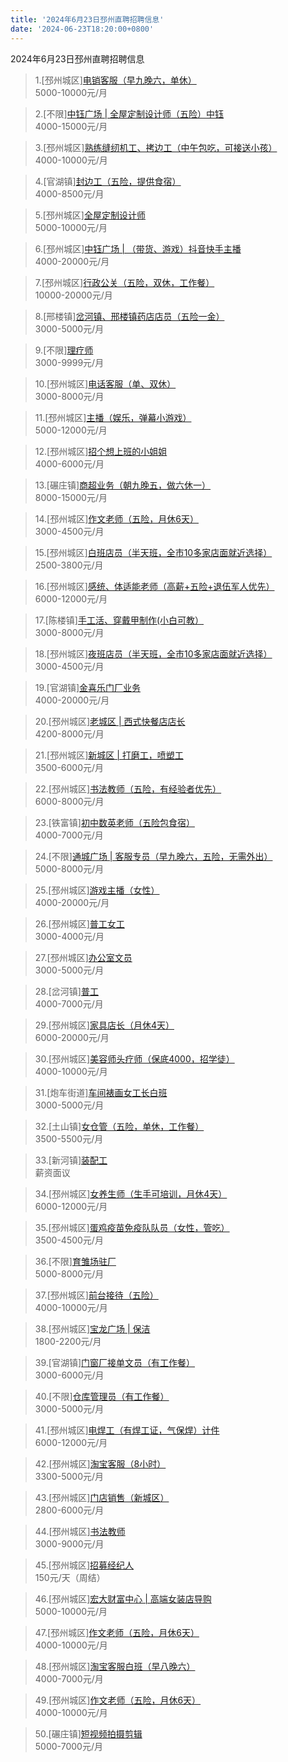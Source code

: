 ```yaml
---
title: '2024年6月23日邳州直聘招聘信息'
date: '2024-06-23T18:20:00+0800'
---
```

2024年6月23日邳州直聘招聘信息
<!--more-->
>1.[邳州城区][电销客服（早九晚六，单休）](https://www.pizhouzhipin.com/job/35969)<br>
>5000-10000元/月

>2.[不限][中钰广场 | 全屋定制设计师（五险）中钰](https://www.pizhouzhipin.com/job/34343)<br>
>4000-15000元/月

>3.[邳州城区][熟练缝纫机工、拷边工（中午包吃，可接送小孩）](https://www.pizhouzhipin.com/job/33840)<br>
>4000-10000元/月

>4.[官湖镇][封边工（五险，提供食宿）](https://www.pizhouzhipin.com/job/29754)<br>
>4000-8500元/月

>5.[邳州城区][全屋定制设计师](https://www.pizhouzhipin.com/job/23462)<br>
>5000-10000元/月

>6.[邳州城区][中钰广场 | （带货、游戏）抖音快手主播](https://www.pizhouzhipin.com/job/36031)<br>
>4000-20000元/月

>7.[邳州城区][行政公关（五险，双休，工作餐）](https://www.pizhouzhipin.com/job/35314)<br>
>10000-20000元/月

>8.[邢楼镇][岔河镇、邢楼镇药店店员（五险一金）](https://www.pizhouzhipin.com/job/6820)<br>
>3000-5000元/月

>9.[不限][理疗师](https://www.pizhouzhipin.com/job/35984)<br>
>3000-9999元/月

>10.[邳州城区][电话客服（单、双休）](https://www.pizhouzhipin.com/job/36014)<br>
>3000-8000元/月

>11.[邳州城区][主播（娱乐，弹幕小游戏）](https://www.pizhouzhipin.com/job/35975)<br>
>5000-12000元/月

>12.[邳州城区][招个想上班的小姐姐](https://www.pizhouzhipin.com/job/33135)<br>
>4000-6000元/月

>13.[碾庄镇][商超业务（朝九晚五，做六休一）](https://www.pizhouzhipin.com/job/35783)<br>
>8000-15000元/月

>14.[邳州城区][作文老师（五险，月休6天）](https://www.pizhouzhipin.com/job/24219)<br>
>3000-4500元/月

>15.[邳州城区][白班店员（半天班，全市10多家店面就近选择）](https://www.pizhouzhipin.com/job/26173)<br>
>2500-3800元/月

>16.[邳州城区][感统、体适能老师（高薪+五险+退伍军人优先）](https://www.pizhouzhipin.com/job/31924)<br>
>6000-12000元/月

>17.[陈楼镇][手工活、穿戴甲制作(小白可教）](https://www.pizhouzhipin.com/job/34154)<br>
>3000-8000元/月

>18.[邳州城区][夜班店员（半天班，全市10多家店面就近选择）](https://www.pizhouzhipin.com/job/26174)<br>
>3000-4500元/月

>19.[官湖镇][金喜乐门厂业务](https://www.pizhouzhipin.com/job/20187)<br>
>4000-20000元/月

>20.[邳州城区][老城区 | 西式快餐店店长](https://www.pizhouzhipin.com/job/34378)<br>
>4200-8000元/月

>21.[邳州城区][新城区 | 打磨工，喷塑工](https://www.pizhouzhipin.com/job/34824)<br>
>3500-6000元/月

>22.[邳州城区][书法教师（五险，有经验者优先）](https://www.pizhouzhipin.com/job/33241)<br>
>6000-8000元/月

>23.[铁富镇][初中数英老师（五险包食宿）](https://www.pizhouzhipin.com/job/36032)<br>
>4000-7000元/月

>24.[不限][通城广场 | 客服专员（早九晚六，五险，无需外出）](https://www.pizhouzhipin.com/job/35088)<br>
>5000-8000元/月

>25.[邳州城区][游戏主播（女性）](https://www.pizhouzhipin.com/job/35655)<br>
>4000-20000元/月

>26.[邳州城区][普工女工](https://www.pizhouzhipin.com/job/29367)<br>
>3000-4000元/月

>27.[邳州城区][办公室文员](https://www.pizhouzhipin.com/job/36005)<br>
>3000-5000元/月

>28.[岔河镇][普工](https://www.pizhouzhipin.com/job/35913)<br>
>4000-7000元/月

>29.[邳州城区][家具店长（月休4天）](https://www.pizhouzhipin.com/job/17937)<br>
>6000-20000元/月

>30.[邳州城区][美容师头疗师（保底4000，招学徒）](https://www.pizhouzhipin.com/job/28623)<br>
>4000-10000元/月

>31.[炮车街道][车间裱画女工长白班](https://www.pizhouzhipin.com/job/27254)<br>
>3000-5000元/月

>32.[土山镇][女仓管（五险，单休，工作餐）](https://www.pizhouzhipin.com/job/35218)<br>
>3500-5500元/月

>33.[新河镇][装配工](https://www.pizhouzhipin.com/job/31436)<br>
>薪资面议

>34.[邳州城区][女养生师（生手可培训，月休4天）](https://www.pizhouzhipin.com/job/14195)<br>
>6000-12000元/月

>35.[邳州城区][蛋鸡疫苗免疫队队员（女性，管吃）](https://www.pizhouzhipin.com/job/31119)<br>
>3500-4500元/月

>36.[不限][育雏场驻厂](https://www.pizhouzhipin.com/job/36036)<br>
>5000-8000元/月

>37.[邳州城区][前台接待（五险）](https://www.pizhouzhipin.com/job/35052)<br>
>4000-10000元/月

>38.[邳州城区][宝龙广场 | 保洁](https://www.pizhouzhipin.com/job/36035)<br>
>1800-2200元/月

>39.[官湖镇][门窗厂接单文员（有工作餐）](https://www.pizhouzhipin.com/job/28778)<br>
>3000-6000元/月

>40.[不限][仓库管理员（有工作餐）](https://www.pizhouzhipin.com/job/28773)<br>
>3000-5000元/月

>41.[邳州城区][电焊工（有焊工证，气保焊）计件](https://www.pizhouzhipin.com/job/30037)<br>
>6000-12000元/月

>42.[邳州城区][淘宝客服（8小时）](https://www.pizhouzhipin.com/job/12674)<br>
>3300-5000元/月

>43.[邳州城区][门店销售（新城区）](https://www.pizhouzhipin.com/job/16007)<br>
>2800-6000元/月

>44.[邳州城区][书法教师](https://www.pizhouzhipin.com/job/33143)<br>
>3000-9000元/月

>45.[邳州城区][招募经纪人](https://www.pizhouzhipin.com/job/36034)<br>
>150元/天（周结）

>46.[邳州城区][宏大财富中心 | 高端女装店导购](https://www.pizhouzhipin.com/job/36028)<br>
>5000-10000元/月

>47.[邳州城区][作文老师（五险，月休6天）](https://www.pizhouzhipin.com/job/23829)<br>
>4000-10000元/月

>48.[邳州城区][淘宝客服白班（早八晚六）](https://www.pizhouzhipin.com/job/27977)<br>
>4000-7000元/月

>49.[邳州城区][作文老师（五险，月休6天）](https://www.pizhouzhipin.com/job/22086)<br>
>4000-10000元/月

>50.[碾庄镇][短视频拍摄剪辑](https://www.pizhouzhipin.com/job/36009)<br>
>5000-7000元/月

